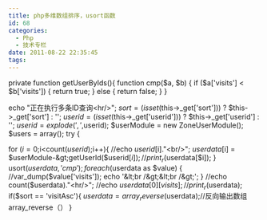 ```yaml
---
title: php多维数组排序，usort函数
id: 68
categories:
  - Php
  - 技术专栏
date: 2011-08-22 22:35:45
tags:
---
```


<div id="blog_text">private function getUserByIds(){
function cmp($a, $b) {
if ($a['visits'] &lt; $b['visits']) {
return true;
}
else {
return false;
}
}

echo "正在执行多条ID查询&lt;hr/&gt;";
$sort = (isset($this-&gt;_get['sort'])) ? $this-&gt;_get['sort'] : '';
$userid = (isset($this-&gt;_get['userid'])) ? $this-&gt;_get['userid'] : '';
$userid=explode(',',$userid);
$userModule = new ZoneUserModule();
$users = array();
try {

for ($i=0;$i&lt;count($userid);$i++){
//echo $userid[$i]."&lt;br/&gt;";
$userdata[$i] = $userModule-&gt;getUserId($userid[$i]);
//print_r($userdata[$i]);
}
usort($userdata, 'cmp');
foreach ($userdata as $value) {
//var_dump($value['visits']);
echo '&lt;br /&gt;&lt;br /&gt;';
}
//echo count($userdata)."&lt;hr/&gt;";
//echo $userdata[0][visits];
//print_r($userdata);
if($sort == 'visitAsc'){
$userdata = array_reverse($userdata);//反向输出数组array_reverse（）
}</div>